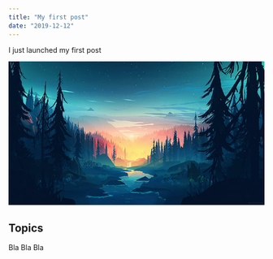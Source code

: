 ```yaml
---
title: "My first post"
date: "2019-12-12"
---
```


I just launched my first post

![wallpaper](./pic.jpg)

## Topics

Bla Bla Bla
